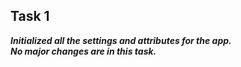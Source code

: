 ## Task 1
***Initialized all the settings and attributes for the app.***
<br>
***No major changes are in this task.***
